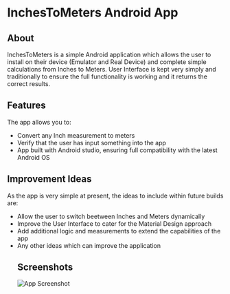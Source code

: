 <h1> InchesToMeters Android App </h1>

<h2> About </h2>
<p> InchesToMeters is a simple Android application which allows the user to install on their device (Emulator and Real Device) and complete simple calculations from Inches to Meters. 
User Interface is kept very simply and traditionally to ensure the full functionality is working and it returns the correct results. 
</p>

<h2> Features </h2>

The app allows you to:
<ul> 
<li> Convert any Inch measurement to meters </li>
<li> Verify that the user has input something into the app </li>
<li> App built with Android studio, ensuring full compatibility with the latest Android OS</li>
</ul>

<h2> Improvement Ideas </h2>

As the app is very simple at present, the ideas to include within future builds are:

<ul> 
<li> Allow the user to switch beetween Inches and Meters dynamically </li>
<li> Improve the User Interface to cater for the Material Design approach </li>
<li> Add additional logic and measurements to extend the capabilities of the app </li>
<li> Any other ideas which can improve the application </li>

<h2> Screenshots </h2>

![App Screenshot](https://imgur.com/a/3wwRC1z)
